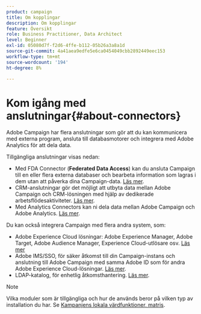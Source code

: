 ```yaml
---
product: campaign
title: Om kopplingar
description: Om kopplingar
feature: Översikt
role: Business Practitioner, Data Architect
level: Beginner
exl-id: 05080d7f-f2d6-4ffe-b112-05b26a3a8a1d
source-git-commit: 4a41aea9edfe5e6ca0454049cbb2892449eec153
workflow-type: tm+mt
source-wordcount: '194'
ht-degree: 8%

---
```


# Kom igång med anslutningar{#about-connectors}

Adobe Campaign har flera anslutningar som gör att du kan kommunicera med externa program, ansluta till databasmotorer och integrera med Adobe Analytics för att dela data.

Tillgängliga anslutningar visas nedan:

* Med FDA Connector (**Federated Data Access**) kan du ansluta Campaign till en eller flera externa databaser och bearbeta information som lagras i dem utan att påverka dina Campaign-data. [Läs mer](../../installation/using/about-fda.md).
* CRM-anslutningar gör det möjligt att utbyta data mellan Adobe Campaign och CRM-lösningen med hjälp av dedikerade arbetsflödesaktiviteter. [Läs mer](../../platform/using/crm-connectors.md).
* Med Analytics Connectors kan ni dela data mellan Adobe Campaign och Adobe Analytics. [Läs mer](../../platform/using/adobe-analytics-connector.md).

Du kan också integrera Campaign med flera andra system, som:

* Adobe Experience Cloud lösningar: Adobe Experience Manager, Adobe Target, Adobe Audience Manager, Experience Cloud-utlösare osv. [Läs mer](../../integrations/using/about-campaign-integrations.md)
* Adobe IMS/SSO, för säker åtkomst till din Campaign-instans och anslutning till Adobe Campaign med samma Adobe ID som för andra Adobe Experience Cloud-lösningar. [Läs mer](../../integrations/using/about-adobe-id.md).
* LDAP-katalog, för enhetlig åtkomsthantering. [Läs mer](../../installation/using/connecting-through-ldap.md).

>[!NOTE]
>
>Vilka moduler som är tillgängliga och hur de används beror på vilken typ av installation du har. Se [Kampanjens lokala värdfunktioner, matris](../../installation/using/capability-matrix.md).
